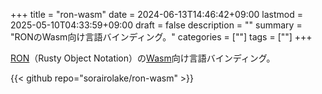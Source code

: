 +++
title = "ron-wasm"
date = 2024-06-13T14:46:42+09:00
lastmod = 2025-05-10T04:33:59+09:00
draft = false
description = ""
summary = "RONのWasm向け言語バインディング。"
categories = [""]
tags = [""]
+++

[RON](https://github.com/ron-rs/ron)（Rusty Object Notation）の[Wasm](https://webassembly.org/)向け言語バインディング。

{{< github repo="sorairolake/ron-wasm" >}}

